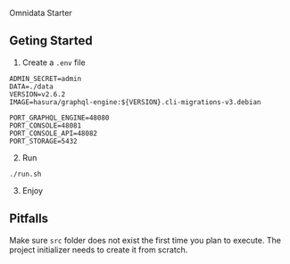 Omnidata Starter

## Geting Started

1. Create a `.env` file

```
ADMIN_SECRET=admin
DATA=./data
VERSION=v2.6.2
IMAGE=hasura/graphql-engine:${VERSION}.cli-migrations-v3.debian

PORT_GRAPHQL_ENGINE=48080
PORT_CONSOLE=48081
PORT_CONSOLE_API=48082
PORT_STORAGE=5432
```

2. Run

```
./run.sh
```

3. Enjoy

## Pitfalls

Make sure `src` folder does not exist the first time you plan to execute. The project
initializer needs to create it from scratch.